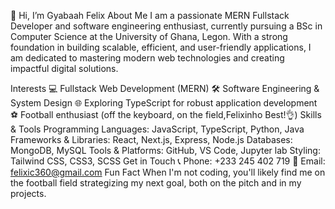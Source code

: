👋 Hi, I’m Gyabaah Felix
About Me
I am a passionate MERN Fullstack Developer and software engineering enthusiast, currently pursuing a BSc in Computer Science at the University of Ghana, Legon. With a strong foundation in building scalable, efficient, and user-friendly applications, I am dedicated to mastering modern web technologies and creating impactful digital solutions.

Interests
💻 Fullstack Web Development (MERN)
🛠 Software Engineering & System Design
🌐 Exploring TypeScript for robust application development
⚽ Football enthusiast (off the keyboard, on the field,Felixinho Best!👌)
Skills & Tools
Programming Languages: JavaScript, TypeScript, Python, Java
Frameworks & Libraries: React, Next.js, Express, Node.js
Databases: MongoDB, MySQL
Tools & Platforms: GitHub, VS Code, Jupyter lab
Styling: Tailwind CSS, CSS3, SCSS
Get in Touch
📞 Phone: +233 245 402 719
📧 Email: felixic360@gmail.com
Fun Fact
When I'm not coding, you'll likely find me on the football field strategizing my next goal, both on the pitch and in my projects.
